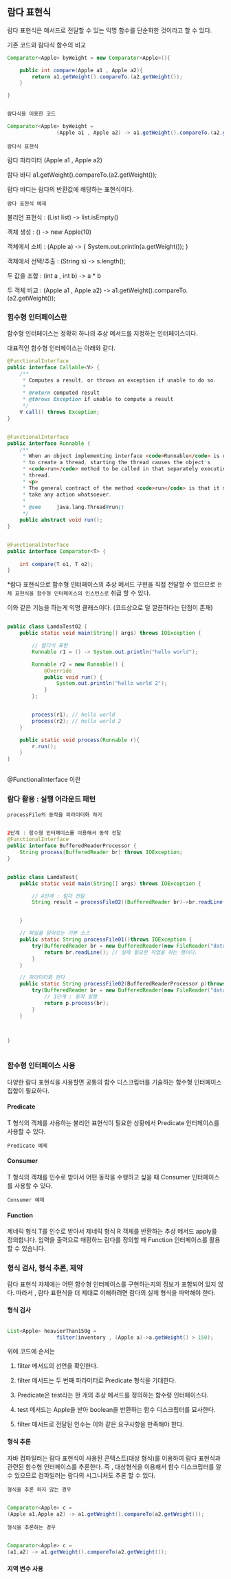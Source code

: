 ## 람다 표현식
람다 표현식은 매서드로 전달할 수 있는 익명 함수를 단순화한 것이라고 할 수 있다.

기존 코드와 람다식 함수의 비교

``` java
Comparator<Apple> byWeight = new Comparator<Apple>(){

    public int compare(Apple a1 , Apple a2){
        return a1.getWeight().compareTo.(a2.getWeight());
    }

}


람다식을 이용한 코드

Comparator<Apple> byWeight = 
                (Apple a1 , Apple a2) -> a1.getWeight().compareTo.(a2.getWeight());

```

`람다식 표현식`

람다 파라미터
(Apple a1 , Apple a2)

람다 바디
a1.getWeight().compareTo.(a2.getWeight());


람다 바디는 람다의 반환값에 해당하는 표현식이다.


`람다 표현식 예제`

불리언 표현식 : (List<String> list) -> list.isEmpty()

객체 생성 : () -> new Apple(10)

객체에서 소비 : (Apple a) -> {
    System.out.println(a.getWeight());
}

객체에서 선택/추출 : (String s) -> s.length();

두 값을 조합 : (int a , int b) -> a * b

두 객체 비교 : (Apple a1 , Apple a2) -> a1.getWeight().compareTo.(a2.getWeight());


### 힘수형 인터페이스란

함수형 인터페이스는 정확히 하나의 추상 메서드를 지정하는 인터페이스이다.

대표적인 함수형 인터페이스는 아래와 같다.



``` java
@FunctionalInterface
public interface Callable<V> {
    /**
     * Computes a result, or throws an exception if unable to do so.
     *
     * @return computed result
     * @throws Exception if unable to compute a result
     */
    V call() throws Exception;
}


@FunctionalInterface
public interface Runnable {
    /**
     * When an object implementing interface <code>Runnable</code> is used
     * to create a thread, starting the thread causes the object's
     * <code>run</code> method to be called in that separately executing
     * thread.
     * <p>
     * The general contract of the method <code>run</code> is that it may
     * take any action whatsoever.
     *
     * @see     java.lang.Thread#run()
     */
    public abstract void run();
}


@FunctionalInterface
public interface Comparator<T> {
    
    int compare(T o1, T o2);
}

```

*람다 표현식으로 함수형 인터페이스의 추상 메서드 구현을 직접 전달할 수 있으므로 `전체 표현식을 함수형 인터페이스의 인스턴스로` 취급 할 수 있다.

이와 같은 기능을 하는게 익명 클래스이다.
(코드상으로 덜 깔끔하다는 단점이 존재)




``` java

public class LamdaTest02 {
    public static void main(String[] args) throws IOException {

        // 람다식 표현
        Runnable r1 = () -> System.out.println("hello world");

        Runnable r2 = new Runnable() {
            @Override
            public void run() {
                System.out.println("hello world 2");
            }
        };


        process(r1); // hello world
        process(r2); // hello world 2
    }

    public static void process(Runnable r){
        r.run();
    }
}
        
```

@FunctionalInterface 이란





### 람다 활용 : 실행 어라운드 패턴

`processFile의 동작을 파라미터화 하기`



``` java

2단계 : 함수형 인터페이스를 이용해서 동작 전달
@FunctionalInterface
public interface BufferedReaderProcessor {
    String process(BufferedReader br) throws IOException;
}


public class LamdaTest{
    public static void main(String[] args) throws IOException {

        // 4단계 : 림다 전달
        String result = processFile02((BufferedReader br)->br.readLine()+br.readLine());


    }

    // 파일을 읽어오는 기본 소스
    public static String processFile01()throws IOException {
        try(BufferedReader br = new BufferedReader(new FileReader("data.txt"))){
            return br.readLine(); // 실제 필요한 작업을 하는 행이다.
        }
    }

    // 파라미터화 한다
    public static String processFile02(BufferedReaderProcessor p)throws IOException {
        try(BufferedReader br = new BufferedReader(new FileReader("data.txt"))){
            // 3단계 : 동작 실행
            return p.process(br);
        }
    }



}
        
```





### 함수형 인터페이스 사용

다양한 람다 표현식을 사용할면 공통의 함수 디스크립터를 기술하는 함수형 인터페이스 집합이 필요하다.



#### Predicate

T 형식의 객체를 사용하는 불리언 표현식이 필요한 상황에서 Predicate 인터페이스를 사용할 수 있다.

`Predicate 예제`



#### Consumer

T 형식의 객채를 인수로 받아서 어떤 동작을 수행하고 싶을 때 Consumer 인터페이스를 사용할 수 있다.

`Consumer 예제`



#### Function

제네릭 형식 T를 인수로 받아서 제네릭 형식 R 객체를 반환하는 추상 메서드 apply를 정의합니다.
입력을 출력으로 매핑하느 람다를 정의할 때 Function 인터페이스를 활용 할 수 있습니다.





### 형식 검사, 형식 추론, 제약

람다 표현식 자체에는 어떤 함수형 인터페이스를 구현하는지의 정보가 포함되어 있지 않다.
따라서 , 람다 표현식을 더 제대로 이해하려면 람다의 실제 형식을 파악해야 한다.


#### 형식 검사

``` java

List<Apple> heavierThan150g = 
                filter(inventory , (Apple a)->a.getWeight() > 150);

```

위에 코드에 순서는 

1. filter 메서드의 선언을 확인한다.

2. filter 메서드는 두 번째 파라미터로 Predicate<Apple> 형식을 기대한다.

3. Predicate<Apple>은 test라는 한 개의 추상 메서드를 정의하는 함수령 인터페이스다.

4. test 메서드는 Apple을 받아 boolean을 반환하는 함수 디스크립터를 묘사한다.

5. filter 매서드로 전달된 인수는 이와 같은 요구사항을 만족해야 한다.


#### 형식 추론

자바 컴파일러는 람다 표현식이 사용된 콘텍스트(대상 형식)를 이용하여 람다 표현식과 관련된 함수형 인터페이스를 추론한다.
즉 , 대상형식을 이용해서 함수 디스크립터를 알 수 있으므로 컴파일러는 람다의 시그니처도 추론 할 수 있다.



`형식을 추론 하지 않는 경우`

``` java

Comparator<Apple> c = 
(Apple a1,Apple a2) -> a1.getWeight().compareTo(a2.getWeight());


```

`형식을 추론하는 경우`

``` java

Comparator<Apple> c = 
(a1,a2) -> a1.getWeight().compareTo(a2.getWeight());


```



#### 지역 변수 사용

